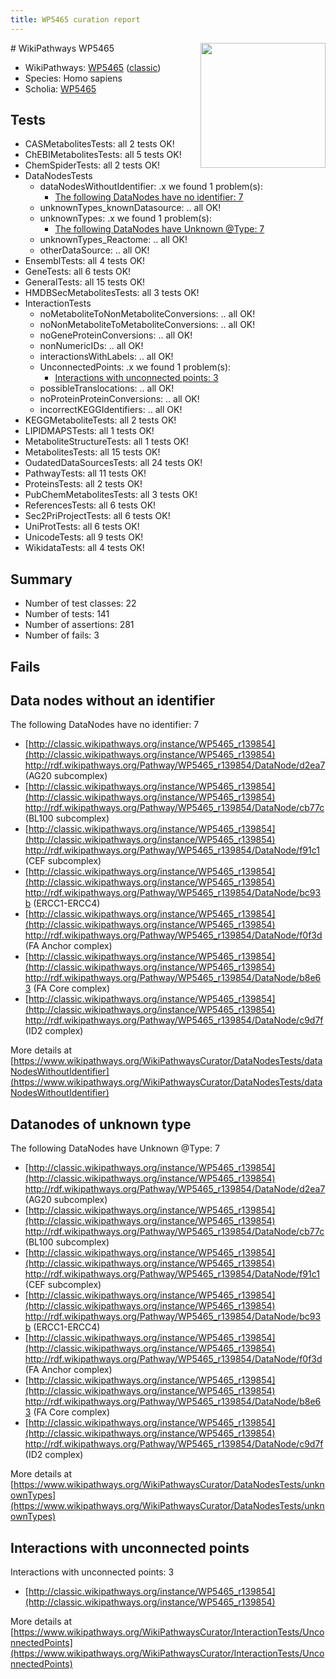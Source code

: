 ```yaml
---
title: WP5465 curation report
---
```


<img style="float: right; width: 200px" src="https://upload.wikimedia.org/wikipedia/commons/thumb/8/83/Wplogo_with_text_500.png/640px-Wplogo_with_text_500.png" />
# WikiPathways WP5465

* WikiPathways: [WP5465](https://wikipathways.org/pathways/WP5465) ([classic](https://classic.wikipathways.org/instance/WP5465))
* Species: Homo sapiens
* Scholia: [WP5465](https://scholia.toolforge.org/wikipathways/WP5465)
## Tests
* CASMetabolitesTests: all 2 tests OK!
* ChEBIMetabolitesTests: all 5 tests OK!
* ChemSpiderTests: all 2 tests OK!
* DataNodesTests
    * dataNodesWithoutIdentifier: .x we found 1 problem(s):
        * [The following DataNodes have no identifier: 7](#d2d32fa6)
    * unknownTypes_knownDatasource: .. all OK!
    * unknownTypes: .x we found 1 problem(s):
        * [The following DataNodes have Unknown @Type: 7](#839973e5)
    * unknownTypes_Reactome: .. all OK!
    * otherDataSource: .. all OK!
* EnsemblTests: all 4 tests OK!
* GeneTests: all 6 tests OK!
* GeneralTests: all 15 tests OK!
* HMDBSecMetabolitesTests: all 3 tests OK!
* InteractionTests
    * noMetaboliteToNonMetaboliteConversions: .. all OK!
    * noNonMetaboliteToMetaboliteConversions: .. all OK!
    * noGeneProteinConversions: .. all OK!
    * nonNumericIDs: .. all OK!
    * interactionsWithLabels: .. all OK!
    * UnconnectedPoints: .x we found 1 problem(s):
        * [Interactions with unconnected points: 3](#35a61adb)
    * possibleTranslocations: .. all OK!
    * noProteinProteinConversions: .. all OK!
    * incorrectKEGGIdentifiers: .. all OK!
* KEGGMetaboliteTests: all 2 tests OK!
* LIPIDMAPSTests: all 1 tests OK!
* MetaboliteStructureTests: all 1 tests OK!
* MetabolitesTests: all 15 tests OK!
* OudatedDataSourcesTests: all 24 tests OK!
* PathwayTests: all 11 tests OK!
* ProteinsTests: all 2 tests OK!
* PubChemMetabolitesTests: all 3 tests OK!
* ReferencesTests: all 6 tests OK!
* Sec2PriProjectTests: all 6 tests OK!
* UniProtTests: all 6 tests OK!
* UnicodeTests: all 9 tests OK!
* WikidataTests: all 4 tests OK!


## Summary

* Number of test classes: 22
* Number of tests: 141
* Number of assertions: 281
* Number of fails: 3

## Fails

<a name="d2d32fa6" />

## Data nodes without an identifier

The following DataNodes have no identifier: 7

* [http://classic.wikipathways.org/instance/WP5465_r139854](http://classic.wikipathways.org/instance/WP5465_r139854) http://rdf.wikipathways.org/Pathway/WP5465_r139854/DataNode/d2ea7 (AG20 subcomplex)
* [http://classic.wikipathways.org/instance/WP5465_r139854](http://classic.wikipathways.org/instance/WP5465_r139854) http://rdf.wikipathways.org/Pathway/WP5465_r139854/DataNode/cb77c (BL100 subcomplex)
* [http://classic.wikipathways.org/instance/WP5465_r139854](http://classic.wikipathways.org/instance/WP5465_r139854) http://rdf.wikipathways.org/Pathway/WP5465_r139854/DataNode/f91c1 (CEF subcomplex)
* [http://classic.wikipathways.org/instance/WP5465_r139854](http://classic.wikipathways.org/instance/WP5465_r139854) http://rdf.wikipathways.org/Pathway/WP5465_r139854/DataNode/bc93b (ERCC1-ERCC4)
* [http://classic.wikipathways.org/instance/WP5465_r139854](http://classic.wikipathways.org/instance/WP5465_r139854) http://rdf.wikipathways.org/Pathway/WP5465_r139854/DataNode/f0f3d (FA Anchor complex)
* [http://classic.wikipathways.org/instance/WP5465_r139854](http://classic.wikipathways.org/instance/WP5465_r139854) http://rdf.wikipathways.org/Pathway/WP5465_r139854/DataNode/b8e63 (FA Core complex)
* [http://classic.wikipathways.org/instance/WP5465_r139854](http://classic.wikipathways.org/instance/WP5465_r139854) http://rdf.wikipathways.org/Pathway/WP5465_r139854/DataNode/c9d7f (ID2 complex)


More details at [https://www.wikipathways.org/WikiPathwaysCurator/DataNodesTests/dataNodesWithoutIdentifier](https://www.wikipathways.org/WikiPathwaysCurator/DataNodesTests/dataNodesWithoutIdentifier)

<a name="839973e5" />

## Datanodes of unknown type

The following DataNodes have Unknown @Type: 7

* [http://classic.wikipathways.org/instance/WP5465_r139854](http://classic.wikipathways.org/instance/WP5465_r139854) http://rdf.wikipathways.org/Pathway/WP5465_r139854/DataNode/d2ea7 (AG20 subcomplex)
* [http://classic.wikipathways.org/instance/WP5465_r139854](http://classic.wikipathways.org/instance/WP5465_r139854) http://rdf.wikipathways.org/Pathway/WP5465_r139854/DataNode/cb77c (BL100 subcomplex)
* [http://classic.wikipathways.org/instance/WP5465_r139854](http://classic.wikipathways.org/instance/WP5465_r139854) http://rdf.wikipathways.org/Pathway/WP5465_r139854/DataNode/f91c1 (CEF subcomplex)
* [http://classic.wikipathways.org/instance/WP5465_r139854](http://classic.wikipathways.org/instance/WP5465_r139854) http://rdf.wikipathways.org/Pathway/WP5465_r139854/DataNode/bc93b (ERCC1-ERCC4)
* [http://classic.wikipathways.org/instance/WP5465_r139854](http://classic.wikipathways.org/instance/WP5465_r139854) http://rdf.wikipathways.org/Pathway/WP5465_r139854/DataNode/f0f3d (FA Anchor complex)
* [http://classic.wikipathways.org/instance/WP5465_r139854](http://classic.wikipathways.org/instance/WP5465_r139854) http://rdf.wikipathways.org/Pathway/WP5465_r139854/DataNode/b8e63 (FA Core complex)
* [http://classic.wikipathways.org/instance/WP5465_r139854](http://classic.wikipathways.org/instance/WP5465_r139854) http://rdf.wikipathways.org/Pathway/WP5465_r139854/DataNode/c9d7f (ID2 complex)


More details at [https://www.wikipathways.org/WikiPathwaysCurator/DataNodesTests/unknownTypes](https://www.wikipathways.org/WikiPathwaysCurator/DataNodesTests/unknownTypes)

<a name="35a61adb" />

## Interactions with unconnected points

Interactions with unconnected points: 3

* [http://classic.wikipathways.org/instance/WP5465_r139854](http://classic.wikipathways.org/instance/WP5465_r139854)


More details at [https://www.wikipathways.org/WikiPathwaysCurator/InteractionTests/UnconnectedPoints](https://www.wikipathways.org/WikiPathwaysCurator/InteractionTests/UnconnectedPoints)

